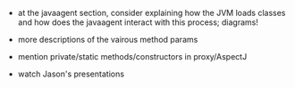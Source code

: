 - at the javaagent section, consider explaining how the JVM loads classes and how does the javaagent interact with this process; diagrams!

- more descriptions of the vairous method params
- mention private/static methods/constructors in proxy/AspectJ
- watch Jason's presentations
